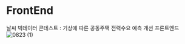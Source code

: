 # FrontEnd
날씨 빅데이터 콘테스트 : 기상에 따른 공동주택 전력수요 예측 개선 프론트엔드
![0823 (1)](https://github.com/user-attachments/assets/0223fc2a-81b9-4283-8141-ee43be4d221e)
